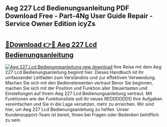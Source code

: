 ## Aeg 227 Lcd Bedienungsanleitung PDF Download Free - Part-4Ng User Guide Repair - Service Owner Edition icyZs

# <h2><a href="http://df53acb.blite.top/?on=Aeg+227+Lcd+Bedienungsanleitung">🔗Download 👉🔴 Aeg 227 Lcd Bedienungsanleitung</a></h2>

[![Aeg 227 Lcd Bedienungsanleitung new download](https://i.imgur.com/lujVjoI.png)](http://df53acb.blite.top/?on=Aeg+227+Lcd+Bedienungsanleitung)
Ihre Reise mit dem Aeg 227 Lcd Bedienungsanleitung beginnt hier. Dieses Handbuch ist Ihr umfassender Leitfaden zum Verständnis und zur effektiven Verwendung. Machen Sie sich mit den Bedienelementen vertraut Bevor Sie beginnen, machen Sie sich mit der Position und Funktion aller Steuertasten und Einstellungen auf Ihrem Aeg 227 Lcd Bedienungsanleitung vertraut. Mit Funktionen wie der Funktionsliste soll Ihr neues REDDDDDDD Ihre Aufgaben vereinfachen und Sie in die Lage versetzen, mehr zu erreichen. Wir sind hier, um Aeg 227 Lcd Bedienungsanleitung zu helfen. Unser Kundensupport-Team ist bereit, Ihnen bei Fragen oder Bedenken behilflich zu sein.
